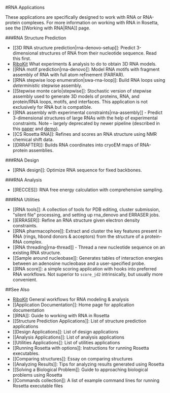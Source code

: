 #RNA Applications

These applications are specifically designed to work with RNA or RNA-protein complexes. For more information on working with RNA in Rosetta, see the [[Working with RNA|RNA]] page.


###RNA Structure Prediction

* [[3D RNA structure prediction|rna-denovo-setup]]: Predict 3-dimensional structures of RNA from their nucleotide sequence. Read this first.
* [RiboKit](https://ribokit.github.io/workflows/3D_modeling/) What experiments & analysis to do to obtain 3D RNA models.
* [[RNA motif prediction|rna-denovo]]: Model RNA motifs with fragment assembly of RNA with full atom refinement (FARFAR).
* [[RNA stepwise loop enumeration|swa-rna-loop]]: Build RNA loops using *deterministic* stepwise assembly.
* [[Stepwise monte carlo|stepwise]]: Stochastic version of stepwise assembly used to generate 3D models of proteins, RNA, and protein/RNA loops, motifs, and interfaces. This application is not exclusively for RNA but is compatible. 
*  [[RNA assembly with experimental constraints|rna-assembly]] - Predict 3-dimensional structures of large RNAs with the help of experimental constraints. Note – largely deprecated by newer pipeline (described in this [paper](https://daslab.stanford.edu/site_data/pub_pdf/2015_Cheng_MethEnzym.pdf) and [demo](https://www.rosettacommons.org/demos/latest/public/mohca_seq/README)).
* [[CS Rosetta RNA]]: Refines and scores an RNA structure using NMR chemical shift data.  
* [[DRRAFTER]]: Builds RNA coordinates into cryoEM maps of RNA-protein assemblies.

###RNA Design

* [[RNA design]]: Optimize RNA sequence for fixed backbones.  

###RNA Analysis

* [[RECCES]]: RNA free energy calculation with comprehensive sampling.

###RNA Utilities

* [[RNA tools]]: A collection of tools for PDB editing, cluster submission, "silent file" processing, and setting up rna_denovo and ERRASER jobs.
* [[ERRASER]]: Refine an RNA structure given electron density constraints.  
* [[RNA pharmacophore]]: Extract and cluster the key features present in RNA (rings, hbond donors & acceptors) from the structure of a protein-RNA complex.
* [[RNA threading|rna-thread]] - Thread a new nucleotide sequence on an existing RNA structure.  
* [[Sample around nucleobase]]: Generates tables of interaction energies between an adenosine nucleobase and a user-specified probe.
* [[RNA score]]: a simple scoring application with hooks into preferred RNA workflows. Not superior to `score_jd2` intrinsically, but usually more convenient.

##See Also
* [RiboKit](https://ribokit.github.io) General workflows for RNA modeling & analysis
* [[Application Documentation]]: Home page for application documentation
* [[RNA]]: Guide to working with RNA in Rosetta
* [[Structure Prediction Applications]]: List of structure prediction applications
* [[Design Applications]]: List of design applications
* [[Analysis Applications]]: List of analysis applications
* [[Utilities Applications]]: List of utilities applications
* [[Running Rosetta with options]]: Instructions for running Rosetta executables.
* [[Comparing structures]]: Essay on comparing structures
* [[Analyzing Results]]: Tips for analyzing results generated using Rosetta
* [[Solving a Biological Problem]]: Guide to approaching biological problems using Rosetta
* [[Commands collection]]: A list of example command lines for running Rosetta executable files
